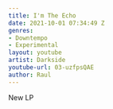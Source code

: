 ```yaml
---
title: I'm The Echo
date: 2021-10-01 07:34:49 Z
genres:
- Downtempo
- Experimental
layout: youtube
artist: Darkside
youtube-url: 03-uzfpsQAE
author: Raul
---
```


New LP